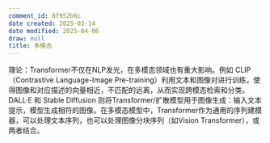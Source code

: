 ```yaml
---
comment_id: 0f952b6c
date created: 2025-02-14
date modified: 2025-04-06
draw: null
title: 多模态
---
```

理论：Transformer不仅在NLP发光，在多模态领域也有重大影响。例如 CLIP（Contrastive Language-Image Pre-training）利用文本和图像对进行训练，使得图像和对应描述的向量相近，不匹配的远离，从而实现跨模态检索和分类。DALL·E 和 Stable Diffusion 则将Transformer/扩散模型用于图像生成：输入文本提示，模型生成相符的图像。在多模态模型中，Transformer作为通用的序列建模器，可以处理文本序列，也可以处理图像分块序列（如Vision Transformer），或两者结合。
